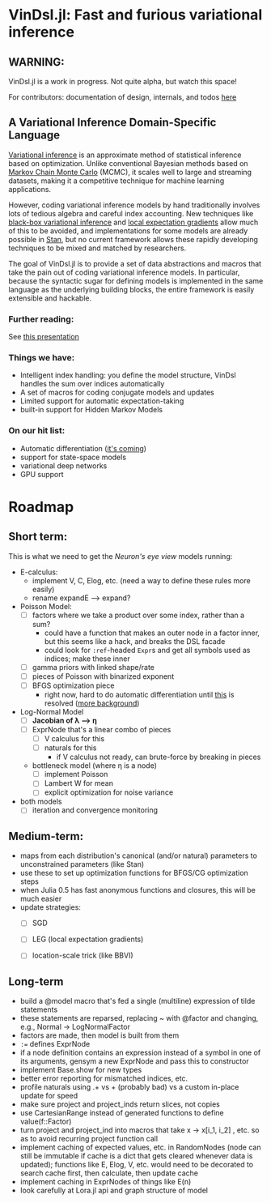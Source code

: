 # VinDsl.jl: Fast and furious variational inference

## **WARNING**:
VinDsl.jl is a work in progress. Not quite alpha, but watch this space!

For contributors: documentation of design, internals, and todos [here](http://vindsljl.readthedocs.org/en/latest/)

## A Variational Inference Domain-Specific Language

[Variational inference](https://en.wikipedia.org/wiki/Variational_Bayesian_methods) is an approximate method of statistical inference based on optimization. Unlike conventional Bayesian methods based on [Markov Chain Monte Carlo](https://en.wikipedia.org/wiki/Markov_chain_Monte_Carlo) (MCMC), it scales well to large and streaming datasets, making it a competitive technique for machine learning applications.  

However, coding variational inference models by hand traditionally involves lots of tedious algebra and careful index accounting. New techniques like [black-box variational inference](http://www.cs.columbia.edu/~blei/papers/RanganathGerrishBlei2014.pdf) and [local expectation gradients](http://papers.nips.cc/paper/5678-local-expectation-gradients-for-black-box-variational-inference) allow much of this to be avoided, and implementations for some models are already possible in [Stan](http://mc-stan.org/), but no current framework allows these rapidly developing techniques to be mixed and matched by researchers.

The goal of VinDsl.jl is to provide a set of data abstractions and macros that take the pain out of coding variational inference models. In particular, because the syntactic sugar for defining models is implemented in the same language as the underlying building blocks, the entire framework is easily extensible and hackable.

### Further reading:

See [this presentation](https://github.com/jmxpearson/VinDsl.jl/blob/master/doc/dukeML_feb_18_2016.ipynb)

### Things we have:
- Intelligent index handling: you define the model structure, VinDsl handles the sum over indices automatically
- A set of macros for coding conjugate models and updates
- Limited support for automatic expectation-taking
- built-in support for Hidden Markov Models

### On our hit list:
- Automatic differentiation ([it's coming](https://github.com/jmxpearson/DiffableDistributions.jl))
- support for state-space models
- variational deep networks
- GPU support

# Roadmap

## Short term:
This is what we need to get the *Neuron's eye view* models running:
- E-calculus:
    - implement V, C, Elog, etc. (need a way to define these rules more easily)
    - rename expandE ⟶ expand?
- Poisson Model:
    - [ ] factors where we take a product over some index, rather than a sum?
        - could have a function that makes an outer node in a factor inner, but this seems like a hack, and breaks the DSL facade
        - could look for `:ref`-headed `Expr`s and get all symbols used as indices; make these inner
    - [ ] gamma priors with linked shape/rate
    - [ ] pieces of Poisson with binarized exponent
    - [ ] BFGS optimization piece
        - right now, hard to do automatic differentiation until [this](https://github.com/JuliaStats/Distributions.jl/pull/430) is resolved ([more background](https://github.com/JuliaStats/Distributions.jl/issues/432))
- Log-Normal Model
    - [ ] **Jacobian of λ ⟶ η**
    - [ ] ExprNode that's a linear combo of pieces
        - [ ] V calculus for this
        - [ ] naturals for this
            - if V calculus not ready, can brute-force by breaking in pieces
    - bottleneck model (where η is a node)
        - [ ] implement Poisson
        - [ ] Lambert W for mean
        - [ ] explicit optimization for noise variance
- both models
    - [ ] iteration and convergence monitoring

## Medium-term:
- maps from each distribution's canonical (and/or natural) parameters to unconstrained parameters (like Stan)
- use these to set up optimization functions for BFGS/CG optimization steps
- when Julia 0.5 has fast anonymous functions and closures, this will be much easier
- update strategies:
    - [ ] SGD
    - [ ] LEG (local expectation gradients)
    - [ ] location-scale trick (like BBVI)


## Long-term
- build a @model macro that's fed a single (multiline) expression of tilde statements
- these statements are reparsed, replacing ~ with @factor and changing, e.g., Normal -> LogNormalFactor
- factors are made, then model is built from them
- `:=` defines ExprNode
- if a node definition contains an expression instead of a symbol in one of its arguments, gensym a new ExprNode and pass this to constructor
- implement Base.show for new types
- better error reporting for mismatched indices, etc.
- profile naturals using .+ vs + (probably bad) vs a custom in-place update for speed
- make sure project and project_inds return slices, not copies
- use CartesianRange instead of generated functions to define value(f::Factor)
- turn project and project_ind into macros that take x -> x[i_1, i_2] , etc. so as to avoid recurring project function call
- implement caching of expected values, etc. in RandomNodes (node can still be immutable if cache is a dict that gets cleared whenever data is updated); functions like E, Elog, V, etc. would need to be decorated to search cache first, then calculate, then update cache
- implement caching in ExprNodes of things like E(n)
- look carefully at Lora.jl api and graph structure of model
